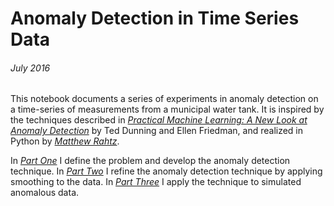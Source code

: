 # Anomaly Detection in Time Series Data
###### July 2016

This notebook documents a series of experiments in anomaly detection on a time-series of measurements from a municipal water tank. It is inspired by the techniques described in [*Practical Machine Learning: A New Look at Anomaly Detection*](http://shop.oreilly.com/product/0636920034650.do) by Ted Dunning and Ellen Friedman, and realized in Python by [*Matthew Rahtz*](http://amid.fish/anomaly-detection-with-k-means-clustering).

In [*Part One*](https://github.com/mclarknc/Anomaly-Detection/blob/master/Anomaly%20Detection.ipynb) I define the problem and develop the anomaly detection technique. In [*Part Two*](https://github.com/mclarknc/Anomaly-Detection/blob/master/Anomaly%20Detection%20-%20Smoothing.ipynb) I refine the anomaly detection technique by applying smoothing to the data. In [*Part Three*](https://github.com/mclarknc/Anomaly-Detection/blob/master/Anomaly%20Detection%20in%20Practice.ipynb) I apply the technique to simulated anomalous data.